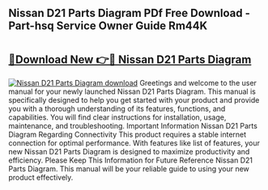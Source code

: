 ## Nissan D21 Parts Diagram PDf Free Download - Part-hsq Service Owner Guide Rm44K

# <h2><a href="http://dfphszo.blite.top/?on=Nissan+D21+Parts+Diagram">🔗Download New 👉🔴 Nissan D21 Parts Diagram</a></h2>

[![Nissan D21 Parts Diagram download](https://i.imgur.com/lujVjoI.png)](http://dfphszo.blite.top/?on=Nissan+D21+Parts+Diagram)
Greetings and welcome to the user manual for your newly launched Nissan D21 Parts Diagram. This manual is specifically designed to help you get started with your product and provide you with a thorough understanding of its features, functions, and capabilities. You will find clear instructions for installation, usage, maintenance, and troubleshooting. Important Information Nissan D21 Parts Diagram Regarding Connectivity This product requires a stable internet connection for optimal performance. With features like list of features, your new Nissan D21 Parts Diagram is designed to maximize productivity and efficiency. Please Keep This Information for Future Reference Nissan D21 Parts Diagram. This manual will be your reliable guide to using your new product effectively.
